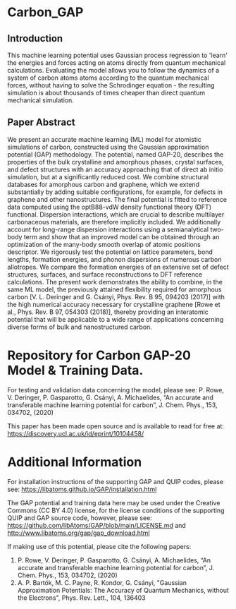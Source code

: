 # Carbon_GAP

## Introduction
This machine learning potential uses Gaussian process regression to 'learn' the energies and forces acting on atoms directly from quantum mechanical calculations. Evaluating the model allows you to follow the dynamics of a system of carbon atoms atoms according to the quantum mechanical forces, without having to solve the Schrodinger equation - the resulting simulation is about thousands of times cheaper than direct quantum mechanical simulation. 

## Paper Abstract
We present an accurate machine learning (ML) model for atomistic simulations of carbon, constructed using the Gaussian approximation potential (GAP) methodology. The potential, named GAP-20, describes the properties of the bulk crystalline and amorphous phases, crystal surfaces, and defect structures with an accuracy approaching that of direct ab initio simulation, but at a significantly reduced cost. We combine structural databases for amorphous carbon and graphene, which we extend substantially by adding suitable configurations, for example, for defects in graphene and other nanostructures. The final potential is fitted to reference data computed using the optB88-vdW density functional theory (DFT) functional. Dispersion interactions, which are crucial to describe multilayer carbonaceous materials, are therefore implicitly included. We additionally account for long-range dispersion interactions using a semianalytical two-body term and show that an improved model can be obtained through an optimization of the many-body smooth overlap of atomic positions descriptor. We rigorously test the potential on lattice parameters, bond lengths, formation energies, and phonon dispersions of numerous carbon allotropes. We compare the formation energies of an extensive set of defect structures, surfaces, and surface reconstructions to DFT reference calculations. The present work demonstrates the ability to combine, in the same ML model, the previously attained flexibility required for amorphous carbon [V. L. Deringer and G. Csányi, Phys. Rev. B 95, 094203 (2017)] with the high numerical accuracy necessary for crystalline graphene [Rowe et al., Phys. Rev. B 97, 054303 (2018)], thereby providing an interatomic potential that will be applicable to a wide range of applications concerning diverse forms of bulk and nanostructured carbon.

# Repository for Carbon GAP-20 Model &amp; Training Data. 

For testing and validation data concerning the model, please see: P. Rowe, V. Deringer, P. Gasparotto, G. Csányi, A. Michaelides, “An accurate and transferable machine learning potential for carbon”, J. Chem. Phys., 153, 034702, (2020)

This paper has been made open source and is available to read for free at: https://discovery.ucl.ac.uk/id/eprint/10104458/


# Additional Information

For installation instructions of the supporting GAP and QUIP codes, please see: https://libatoms.github.io/GAP/installation.html

The GAP potential and training data here may be used under the Creative Commons (CC BY 4.0) license, for the license conditions of the supporting QUIP and GAP source code, however, please see: https://github.com/libAtoms/GAP/blob/main/LICENSE.md and http://www.libatoms.org/gap/gap_download.html

If making use of this potential, please cite the following papers:

1.	P. Rowe, V. Deringer, P. Gasparotto, G. Csányi, A. Michaelides, “An accurate and transferable machine learning potential for carbon”, J. Chem. Phys., 153, 034702, (2020)
2.	A. P. Bartók, M. C. Payne, R. Kondor, G. Csányi, "Gaussian Approximation Potentials: The Accuracy of Quantum Mechanics, without the Electrons", Phys. Rev. Lett., 104, 136403
